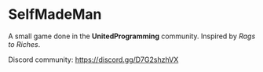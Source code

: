 # SelfMadeMan
A small game done in the **UnitedProgramming** community.
Inspired by _Rags to Riches_.

Discord community: https://discord.gg/D7G2shzhVX
